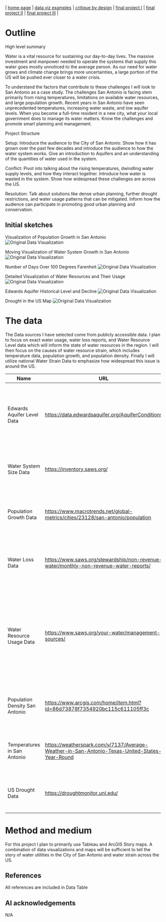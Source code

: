 | [home page](https://cmustudent.github.io/tswd-portfolio-templates/) | [data viz examples](dataviz-examples) | [critique by design](critique-by-design) | [final project I](final-project-part-one) | [final project II](final-project-part-two) | [final project III](final-project-part-three) |


# Outline
High level summary

Water is a vital resource for sustaining our day-to-day lives. The massive investment and manpower needed to operate the systems that supply this water goes mostly unnoticed to the average person. As our need for water grows and climate change brings more uncertainties, a large portion of the US will be pushed ever closer to a water crisis. 

To understand the factors that contribute to these challenges I will look to San Antonio as a case study. The challenges San Antonio is facing stem primarily from rising temperatures, limitations on available water resources, and large population growth. Recent years in San Antonio have seen unprecedented temperatures, increasing water waste, and low aquifer levels. When you become a full-time resident in a new city, what your local government does to manage its water matters. Know the challenges and promote smart planning and management.

Project Structure

Setup: 
Introduce the audience to the City of San Antonio. Show how it has grown over the past few decades and introduce the audience to how the water system works. Give an introduction to Aquifers and an understanding of the quantities of water used in the system.

Conflict: 
Pivot into talking about the rising temperatures, dwindling water supply levels, and how they interact together. Introduce how water is wasted in the system. Show how widespread these challenges are across the US.

Resolution:
Talk about solutions like dense urban planning, further drought restrictions, and water usage patterns that can be mitigated. Inform how the audience can participate in promoting good urban planning and conservation.


## Initial sketches

Visualization of Population Growth in San Antonio
![Original Data Visualization](https://raw.githubusercontent.com/LiamCoffey6/coffey-dataviz-portfolio/main/Population_Image.jpg)

Moving Visualization of Water System Growth in San Antonio
![Original Data Visualization](https://raw.githubusercontent.com/LiamCoffey6/coffey-dataviz-portfolio/main/Pipe_Growth_Image.jpg)

Number of Days Over 100 Degrees Farenheit
![Original Data Visualization](https://raw.githubusercontent.com/LiamCoffey6/coffey-dataviz-portfolio/main/Temperature_Image.jpg)

Detailed Visualization of Water Resources and Their Usage
![Original Data Visualization](https://raw.githubusercontent.com/LiamCoffey6/coffey-dataviz-portfolio/main/Water_Resource_Image.jpg)

Edwards Aquifer Historical Level and Decline
![Original Data Visualization](https://raw.githubusercontent.com/LiamCoffey6/coffey-dataviz-portfolio/main/Aquifer_Level_Image.jpg)

Drought in the US Map
![Original Data Visualization](https://raw.githubusercontent.com/LiamCoffey6/coffey-dataviz-portfolio/main/US_Map_Image.jpg)

# The data
The Data sources I have selected come from publicly accessible data. I plan to focus on exact water usage, water loss reports, and Water Resource Level data which will inform the state of water resources in the region. I will then focus on the causes of water resource strain, which includes temperature data, population growth, and population density. Finally I will utilize national Water Strain Data to emphasize how widespread this issue is around the US.

| Name | URL | Description |
|------|-----|-------------|
|   Edwards Aquifer Level Data   |   https://data.edwardsaquifer.org/AquiferConditions  |       This Data shows the historical level for the Edwards Aquifer (top water supply for San Antonio)      |
|   Water System Size Data   |   https://inventory.saws.org/  |      This data shows the size of the water system's service area       |
|   Population Growth Data   |   https://www.macrotrends.net/global-metrics/cities/23128/san-antonio/population  |      This data shows the population growth of San Antonio over many years       |
|   Water Loss Data   |   https://www.saws.org/stewardship/non-revenue-water/monthly-non-revenue-water-reports/  |      This data shows the moving average for percentage of water loss within the system       |
|   Water Resource Usage Data   |   https://www.saws.org/your-water/management-sources/  |       This data contains info on the many different water sources within the system, including total amount of water and homes served.      |
|   Population Density San Antonio   |   https://www.arcgis.com/home/item.html?id=86d73878f7354920bc115c611105ff3c  |       This is a geographic view of population density within San Antonio      |
|   Temperatures in San Antonio   |   https://weatherspark.com/y/7137/Average-Weather-in-San-Antonio-Texas-United-States-Year-Round  |       This data contains historical temperature data within the city of San Antonio      |
|   US Drought Data   |   https://droughtmonitor.unl.edu/  |       This data contains drought information across the US     |

# Method and medium
For this project I plan to primarily use Tableau and ArcGIS Story maps. A combination of data visualizations and maps will be sufficient to tell the story of water utilities in the City of San Antonio and water strain across the US.

## References
All references are included in Data Table

## AI acknowledgements
N/A
